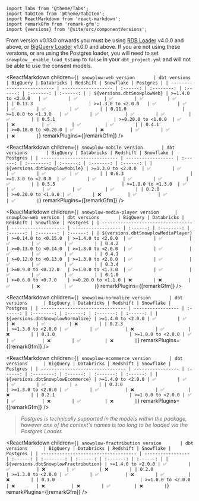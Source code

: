 ```mdx-code-block
import Tabs from '@theme/Tabs';
import TabItem from '@theme/TabItem';
import ReactMarkdown from 'react-markdown';
import remarkGfm from 'remark-gfm';
import {versions} from '@site/src/componentVersions';
```

<!-- Note the following tables are wrapped in the additional tags to correctly render the package version, but work the same as normal markdown tables -->

<Tabs groupId="dbt-packages" queryString>
<TabItem value="web" label="Snowplow Web" default>

From version v0.13.0 onwards you must be using [RDB Loader](/docs/destinations/warehouses-and-lakes/rdb/index.md) v4.0.0 and above, or [BigQuery Loader](/docs/destinations/warehouses-and-lakes/rdb/index.md) v1.0.0 and above. If you are not using these versions, or are using the Postgres loader, you will need to set `snowplow__enable_load_tstamp` to `false` in your `dbt_project.yml` and will not be able to use the consent models.

<ReactMarkdown children={`
| snowplow-web version       | dbt versions        | BigQuery | Databricks | Redshift | Snowflake | Postgres |
| -------------------------- | ------------------- | :------: | :--------: | :------: | :-------: | :------: |
| ${versions.dbtSnowplowWeb} | >=1.4.0 to <2.0.0   | ✅        | ✅          | ✅        | ✅         | ✅        |
| 0.13.3                     | >=1.3.0 to <2.0.0   | ✅        | ✅          | ✅        | ✅         | ✅        |
| 0.11.0                     | >=1.0.0 to <1.3.0   | ✅        | ✅          | ✅        | ✅         | ✅        |
| 0.5.1                      | >=0.20.0 to <1.0.0  | ✅        | ❌          | ✅        | ✅         | ✅        |
| 0.4.1                      | >=0.18.0 to <0.20.0 | ✅        | ❌          | ✅        | ✅         | ❌        |
`} remarkPlugins={[remarkGfm]} />

</TabItem>
<TabItem value="mobile" label="Snowplow Mobile">

<ReactMarkdown children={`
| snowplow-mobile version       | dbt versions       | BigQuery | Databricks | Redshift | Snowflake | Postgres |
| ----------------------------- | ------------------ | :------: | :--------: | :------: | :-------: | :------: |
| ${versions.dbtSnowplowMobile} | >=1.3.0 to <2.0.0  | ✅        | ✅          | ✅        | ✅         | ✅        |
| 0.6.3                         | >=1.3.0 to <2.0.0  | ✅        | ✅          | ✅        | ✅         | ✅        |
| 0.5.5                         | >=1.0.0 to <1.3.0  | ✅        | ✅          | ✅        | ✅         | ✅        |
| 0.2.0                         | >=0.20.0 to <1.0.0 | ✅        | ❌          | ✅        | ✅         | ✅        |
`} remarkPlugins={[remarkGfm]} /> 

</TabItem>
<TabItem value="media" label="Snowplow Media Player">

<ReactMarkdown children={`
| snowplow-media-player version      | snowplow-web version | dbt versions       | BigQuery | Databricks | Redshift | Snowflake | Postgres |
| ---------------------------------- | -------------------- | ------------------ | :------: | :--------: | :------: | :-------: | :------: |
| ${versions.dbtSnowplowMediaPlayer} | >=0.14.0 to <0.15.0  | >=1.4.0 to <2.0.0  | ✅        | ✅          | ✅        | ✅         | ✅        |
| 0.4.2                              | >=0.13.0 to <0.14.0  | >=1.3.0 to <2.0.0  | ✅        | ✅          | ✅        | ✅         | ✅        |
| 0.4.1                              | >=0.12.0 to <0.13.0  | >=1.3.0 to <2.0.0  | ✅        | ✅          | ✅        | ✅         | ✅        |
| 0.3.4                              | >=0.9.0 to <0.12.0   | >=1.0.0 to <1.3.0  | ✅        | ✅          | ✅        | ✅         | ✅        |
| 0.1.0                              | >=0.6.0 to <0.7.0    | >=0.20.0 to <1.1.0 | ❌        | ❌          | ✅        | ❌         | ✅        |
`} remarkPlugins={[remarkGfm]} /> 

</TabItem>
<TabItem value="normalize" label="Snowplow Normalize">

<ReactMarkdown children={`
| snowplow-normalize version       | dbt versions      | BigQuery | Databricks | Redshift | Snowflake | Postgres |
| -------------------------------- | ----------------- | :------: | :--------: | :------: | :-------: | :------: |
| ${versions.dbtSnowplowNormalize} | >=1.4.0 to <2.0.0 | ✅        | ✅          | ❌        | ✅         | ❌        |
| 0.2.3                            | >=1.3.0 to <2.0.0 | ✅        | ✅          | ❌        | ✅         | ❌        |
| 0.1.0                            | >=1.0.0 to <2.0.0 | ✅        | ✅          | ❌        | ✅         | ❌        |
`} remarkPlugins={[remarkGfm]} /> 

</TabItem>
<TabItem value="ecommerce" label="Snowplow E-commerce">

<ReactMarkdown children={`
| snowplow-ecommerce version       | dbt versions      | BigQuery | Databricks | Redshift | Snowflake | Postgres |
| -------------------------------- | ----------------- | :------: | :--------: | :------: | :-------: | :------: |
| ${versions.dbtSnowplowEcommerce} | >=1.4.0 to <2.0.0 | ✅        | ✅          | ✅        | ✅         | ⚠️        |
| 0.3.0                            | >=1.3.0 to <2.0.0 | ✅        | ✅          | ❌        | ✅         | ❌        |
| 0.2.1                            | >=1.0.0 to <2.0.0 | ✅        | ✅          | ❌        | ✅         | ❌        |
`} remarkPlugins={[remarkGfm]} /> 

> _Postgres is technically supported in the models within the package, however one of the context's names is too long to be loaded via the Postgres Loader._


</TabItem>

<TabItem value="fractribution" label="Snowplow Fractribution">

<ReactMarkdown children={`
| snowplow-fractribution version       | dbt versions      | BigQuery | Databricks | Redshift | Snowflake | Postgres |
| ------------------------------------ | ----------------- | :------: | :--------: | :------: | :-------: | :------: |
| ${versions.dbtSnowplowFractribution} | >=1.4.0 to <2.0.0 | ✅        | ✅          | ❌        | ✅         | ❌        |
| 0.2.0                                | >=1.3.0 to <2.0.0 | ✅        | ✅          | ❌        | ✅         | ❌        |
| 0.1.0                                | >=1.0.0 to <2.0.0 | ❌        | ❌          | ❌        | ✅         | ❌        |
`} remarkPlugins={[remarkGfm]} /> 

</TabItem>
</Tabs>
